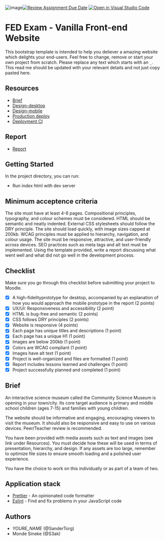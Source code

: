 ![image](https://github.com/user-attachments/assets/8ffb6f1d-060d-4c46-8369-bca2f2e12f77)[![Review Assignment Due Date](https://classroom.github.com/assets/deadline-readme-button-22041afd0340ce965d47ae6ef1cefeee28c7c493a6346c4f15d667ab976d596c.svg)](https://classroom.github.com/a/e-_62uB-)
[![Open in Visual Studio Code](https://classroom.github.com/assets/open-in-vscode-2e0aaae1b6195c2367325f4f02e2d04e9abb55f0b24a779b69b11b9e10269abc.svg)](https://classroom.github.com/online_ide?assignment_repo_id=16578875&assignment_repo_type=AssignmentRepo)

# FED Exam - Vanilla Front-end Website

This bootstrap template is intended to help you deliever a amazing website which delights your end-users. Feel free to change, remove or start your own project from scratch. Please replace any text which starts with an `_`. This read me should be updated with your relevant details and not just copy pasted here.

## Resources

<!-- You must replace these links -->

- [Brief](https://lms.noroff.no/pluginfile.php/339034/mod_resource/content/5/HTML__CSS_CA.pdf)
- [Design-desktop](https://www.figma.com/proto/9XU0tHvDfPV0Dbdp7dWofJ/Semester-project-1?page-id=1%3A3&node-id=39-72&node-type=frame&viewport=1436%2C1000%2C0.25&t=II9VpnXsScCkjYPX-1&scaling=scale-down&content-scaling=fixed&starting-point-node-id=39%3A72)
- [Design-mobile](https://www.figma.com/proto/9XU0tHvDfPV0Dbdp7dWofJ/Semester-project-1?page-id=0%3A1&node-id=1-7&node-type=canvas&viewport=-3583%2C4689%2C0.24&t=SZcOyBq57xSPhPuj-1&scaling=scale-down&content-scaling=fixed&starting-point-node-id=1%3A7)
- [Production deploy](https://santorg-sciencemuseum.netlify.app/)
- [Deployment CI](https://app.netlify.com/sites/santorg-sciencemuseum/overview)

## Report

- [Report](https://docs.google.com/document/d/13OY3Uh1iDY6BBgy19Y3bic7Vhx3hkSIoJTUOYiuOkt4/edit?usp=sharing)

## Getting Started

In the project directory, you can run:

- Run index html with dev server

## Minimum acceptence criteria

The site must have at least 4-6 pages.
Compositional principles, typography, and colour schemes must be considered.
HTML should be semantic and neatly indented.
External CSS stylesheets should follow the DRY principle.
The site should load quickly, with image sizes capped at 200kb.
WCAG principles must be applied to hierarchy, navigation, and colour usage.
The site must be responsive, attractive, and user-friendly across devices.
SEO practices such as meta tags and alt text must be implemented.
Using the template provided, write a report discussing what went well and what did not go well in the development process.

## Checklist

Make sure you go through this checklist before submitting your project to Moodle.

- [x] A high-fidelityprototype for desktop, accompanied by an explanation of how you would approach the mobile prototype in the report (2 points)
- [x] UX/UI: Responsiveness and accessibility (2 point)
- [x] HTML is bug-free and semantic (2 points)
- [x] CSS follows DRY principles (2 points)
- [x] Website is responsive (4 points)
- [x] Each page has unique titles and descriptions (1 point)
- [x] Each page has a unique H1 (1 point)
- [x] Images are below 200kb (1 point)
- [x] Colors are WCAG compliant (1 point)
- [x] Images have alt text (1 point)
- [x] Project is well-organized and files are formatted (1 point)
- [x] Report includes lessons learned and challenges (1 point)
- [x] Project successfully planned and completed (1 point)

## Brief

An interactive science museum called the Community Science Museum is opening in your town/city. Its core target audience is primary and middle school children (ages 7-15) and families with young children.

The website should be informative and engaging, encouraging viewers to visit the museum. It should also be responsive and easy to use on various devices. Peer/Teacher review is recommended.

You have been provided with media assets such as text and images (see link under Resources). You must decide how these will be used in terms of presentation, hierarchy, and design. If any assets are too large, remember to optimize file sizes to ensure smooth loading and a polished user experience.

You have the choice to work on this individually or as part of a team of two.

## Application stack

- [Prettier](https://prettier.io/) - An opinionated code formatter
- [Eslint](https://eslint.org/) - Find and fix problems in your JavaScript code

## Authors

- _YOURE_NAME_ (@SanderTorg)
- Monde Sineke (@S3ak)
